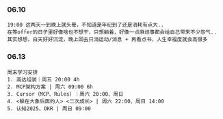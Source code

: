 
### 06.10

	19:00 这两天一到晚上就头晕，不知道是年纪到了还是消耗有点大..
	在等offer的日子里好像啥也不想干，只想躺着，好像一点麻烦事都会给自己带来不少怨气..
	其实想想，白天好好沉淀，晚上回去只消运动/消息 + 再看点书，人生幸福度就会高很多

### 06.13

	周末学习安排
	1. 高达组装｜周五 20:00 4h
	2. MCP架构方案 | 周六 09:00 6h
	3. Cursor（MCP、Rules）｜周六 20:00、周日
	4. <躲在大象后面的人> <二次成长> | 周六 22:00、周日 14:00
	5. 认知2025、OKR | 周日 09:00

